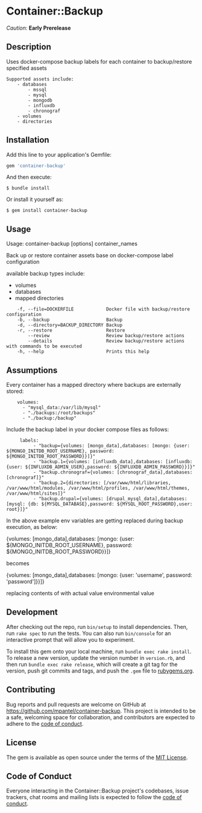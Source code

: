 # Container::Backup

*Caution:* **Early Prerelease**

## Description

Uses docker-compose backup labels for each container to backup/restore specified assets
```
Supported assets include:
    - databases
        - mssql 
        - mysql
        - mongodb
        - influxdb
        - chronograf   
    - volumes
    - directories
```
## Installation

Add this line to your application's Gemfile:

```ruby
gem 'container-backup'
```

And then execute:

    $ bundle install

Or install it yourself as:

    $ gem install container-backup

## Usage

Usage: container-backup [options] container_names

Back up or restore container assets base on docker-compose label configuration

available backup types include:

  * volumes
  * databases
  * mapped directories
  
```
    -f, --file=DOCKERFILE            Docker file with backup/restore configuration
    -b, --backup                     Backup
    -d, --directory=BACKUP_DIRECTORY Backup
    -r, --restore                    Restore
        --review                     Review backup/restore actions
        --details                    Review backup/restore actions with commands to be executed
    -h, --help                       Prints this help
```
## Assumptions

Every container has a mapped directory where backups are externally stored:

```YML
    volumes:
      - "mysql_data:/var/lib/mysql"
      - "./backups:/root/backups"
      - "./backup:/backup"
```

Include the backup label in your docker compose files as follows:

```YML    
     labels:
          - "backup={volumes: [mongo_data],databases: [mongo: {user: ${MONGO_INITDB_ROOT_USERNAME}, password: ${MONGO_INITDB_ROOT_PASSWORD}}]}"
          - "backup.1={volumes: [influxdb_data],databases: [influxdb: {user: ${INFLUXDB_ADMIN_USER},password: ${INFLUXDB_ADMIN_PASSWORD}}]}"
          - "backup.chronograf={volumes: [chronograf_data],databases: [chronograf]}"
          - "backup.2={directories: [/var/www/html/libraries, /var/www/html/modules, /var/www/html/profiles, /var/www/html/themes, /var/www/html/sites]}"
          - "backup.drupal={volumes: [drupal_mysql_data],databases: [mysql: {db: ${MYSQL_DATABASE},password: ${MYSQL_ROOT_PASSWORD},user: root}]}"
```    

In the above example env variables are getting replaced during backup execution, as below:


{volumes: [mongo_data],databases: [mongo: {user: ${MONGO_INITDB_ROOT_USERNAME}, password: ${MONGO_INITDB_ROOT_PASSWORD}}]}

becomes

{volumes: [mongo_data],databases: [mongo: {user: 'username', password: 'password']}}]}

replacing contents of with actual value environmental value

## Development

After checking out the repo, run `bin/setup` to install dependencies. Then, run `rake spec` to run the tests. You can also run `bin/console` for an interactive prompt that will allow you to experiment.

To install this gem onto your local machine, run `bundle exec rake install`. To release a new version, update the version number in `version.rb`, and then run `bundle exec rake release`, which will create a git tag for the version, push git commits and tags, and push the `.gem` file to [rubygems.org](https://rubygems.org).

## Contributing

Bug reports and pull requests are welcome on GitHub at https://github.com/mpantel/container-backup. This project is intended to be a safe, welcoming space for collaboration, and contributors are expected to adhere to the [code of conduct](https://github.com/[USERNAME]/container-backup/blob/master/CODE_OF_CONDUCT.md).

## License

The gem is available as open source under the terms of the [MIT License](https://opensource.org/licenses/MIT).

## Code of Conduct

Everyone interacting in the Container::Backup project's codebases, issue trackers, chat rooms and mailing lists is expected to follow the [code of conduct](https://github.com/[USERNAME]/container-backup/blob/master/CODE_OF_CONDUCT.md).


